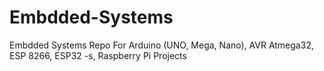 # Embdded-Systems
Embdded Systems Repo For Arduino (UNO, Mega, Nano), AVR Atmega32, ESP 8266, ESP32 -s, Raspberry Pi Projects

